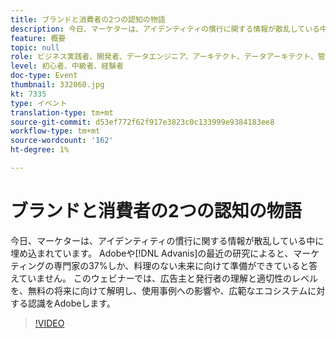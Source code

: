 ```yaml
---
title: ブランドと消費者の2つの認知の物語
description: 今日、マーケターは、アイデンティティの慣行に関する情報が散乱している中に埋め込まれています。 最近のAdobe・アドバンシスの調査によると、マーケティング専門家の37%しか、料理のない未来に向けて準備ができていると答えていません。 このウェビナーでは、広告主と発行者の理解と適切性のレベルを、無料の将来に向けて解明し、使用事例への影響や、広範なエコシステムに対する認識をAdobeします。
feature: 概要
topic: null
role: ビジネス実践者、開発者、データエンジニア、アーキテクト、データアーキテクト、管理者、リーダー
level: 初心者、中級者、経験者
doc-type: Event
thumbnail: 332060.jpg
kt: 7335
type: イベント
translation-type: tm+mt
source-git-commit: d53ef772f62f917e3823c0c133999e9384183ee8
workflow-type: tm+mt
source-wordcount: '162'
ht-degree: 1%

---
```



# ブランドと消費者の2つの認知の物語

今日、マーケターは、アイデンティティの慣行に関する情報が散乱している中に埋め込まれています。 Adobeや[!DNL Advanis]の最近の研究によると、マーケティングの専門家の37%しか、料理のない未来に向けて準備ができていると答えていません。 このウェビナーでは、広告主と発行者の理解と適切性のレベルを、無料の将来に向けて解明し、使用事例への影響や、広範なエコシステムに対する認識をAdobeします。

>[!VIDEO](https://video.tv.adobe.com/v/332060/?quality=12&learn=on)
